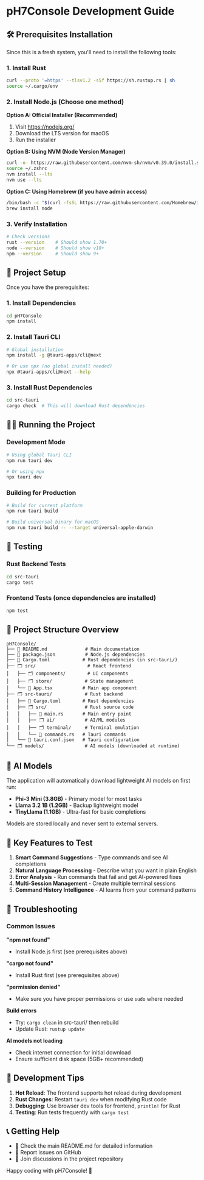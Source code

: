 # pH7Console Development Guide

## 🛠️ Prerequisites Installation

Since this is a fresh system, you'll need to install the following tools:

### 1. Install Rust
```bash
curl --proto '=https' --tlsv1.2 -sSf https://sh.rustup.rs | sh
source ~/.cargo/env
```

### 2. Install Node.js (Choose one method)

**Option A: Official Installer (Recommended)**
1. Visit https://nodejs.org/
2. Download the LTS version for macOS
3. Run the installer

**Option B: Using NVM (Node Version Manager)**
```bash
curl -o- https://raw.githubusercontent.com/nvm-sh/nvm/v0.39.0/install.sh | bash
source ~/.zshrc
nvm install --lts
nvm use --lts
```

**Option C: Using Homebrew (if you have admin access)**
```bash
/bin/bash -c "$(curl -fsSL https://raw.githubusercontent.com/Homebrew/install/HEAD/install.sh)"
brew install node
```

### 3. Verify Installation
```bash
# Check versions
rust --version    # Should show 1.70+
node --version    # Should show v18+
npm --version     # Should show 9+
```

## 🚀 Project Setup

Once you have the prerequisites:

### 1. Install Dependencies
```bash
cd pH7Console
npm install
```

### 2. Install Tauri CLI
```bash
# Global installation
npm install -g @tauri-apps/cli@next

# Or use npx (no global install needed)
npx @tauri-apps/cli@next --help
```

### 3. Install Rust Dependencies
```bash
cd src-tauri
cargo check  # This will download Rust dependencies
```

## 🏃‍♂️ Running the Project

### Development Mode
```bash
# Using global Tauri CLI
npm run tauri dev

# Or using npx
npx tauri dev
```

### Building for Production
```bash
# Build for current platform
npm run tauri build

# Build universal binary for macOS
npm run tauri build -- --target universal-apple-darwin
```

## 🧪 Testing

### Rust Backend Tests
```bash
cd src-tauri
cargo test
```

### Frontend Tests (once dependencies are installed)
```bash
npm test
```

## 📁 Project Structure Overview

```
pH7Console/
├── 📄 README.md              # Main documentation
├── 📄 package.json           # Node.js dependencies
├── 📄 Cargo.toml            # Rust dependencies (in src-tauri/)
├── 🗂️ src/                   # React frontend
│   ├── 🗂️ components/        # UI components
│   ├── 🗂️ store/            # State management
│   └── 📄 App.tsx           # Main app component
├── 🗂️ src-tauri/            # Rust backend
│   ├── 📄 Cargo.toml        # Rust dependencies
│   ├── 🗂️ src/              # Rust source code
│   │   ├── 📄 main.rs       # Main entry point
│   │   ├── 🗂️ ai/           # AI/ML modules
│   │   ├── 🗂️ terminal/     # Terminal emulation
│   │   └── 📄 commands.rs   # Tauri commands
│   └── 📄 tauri.conf.json   # Tauri configuration
└── 🗂️ models/               # AI models (downloaded at runtime)
```

## 🤖 AI Models

The application will automatically download lightweight AI models on first run:

- **Phi-3 Mini (3.8GB)** - Primary model for most tasks
- **Llama 3.2 1B (1.2GB)** - Backup lightweight model
- **TinyLlama (1.1GB)** - Ultra-fast for basic completions

Models are stored locally and never sent to external servers.

## 🎯 Key Features to Test

1. **Smart Command Suggestions** - Type commands and see AI completions
2. **Natural Language Processing** - Describe what you want in plain English
3. **Error Analysis** - Run commands that fail and get AI-powered fixes
4. **Multi-Session Management** - Create multiple terminal sessions
5. **Command History Intelligence** - AI learns from your command patterns

## 🐛 Troubleshooting

### Common Issues

**"npm not found"**
- Install Node.js first (see prerequisites above)

**"cargo not found"**
- Install Rust first (see prerequisites above)

**"permission denied"**
- Make sure you have proper permissions or use `sudo` where needed

**Build errors**
- Try: `cargo clean` in src-tauri/ then rebuild
- Update Rust: `rustup update`

**AI models not loading**
- Check internet connection for initial download
- Ensure sufficient disk space (5GB+ recommended)

## 🔧 Development Tips

1. **Hot Reload**: The frontend supports hot reload during development
2. **Rust Changes**: Restart `tauri dev` when modifying Rust code
3. **Debugging**: Use browser dev tools for frontend, `println!` for Rust
4. **Testing**: Run tests frequently with `cargo test`

## 📞 Getting Help

- 📖 Check the main README.md for detailed information
- 🐛 Report issues on GitHub
- 💬 Join discussions in the project repository

Happy coding with pH7Console! 🚀
